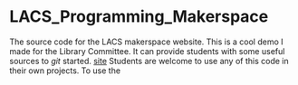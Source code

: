 # LACS_Programming_Makerspace
The source code for the LACS makerspace website.
This is a cool demo I made for the Library Committee. It can provide students with some useful sources to *git* started.
[site](https://juliuswon.github.io/LACS_Programming_Project/)
Students are welcome to use any of this code in their own projects. To use the 
